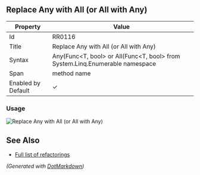 ## Replace Any with All \(or All with Any\)

| Property           | Value                                                                              |
| ------------------ | ---------------------------------------------------------------------------------- |
| Id                 | RR0116                                                                             |
| Title              | Replace Any with All \(or All with Any\)                                           |
| Syntax             | Any\(Func\<T, bool> or All\(Func\<T, bool> from System\.Linq\.Enumerable namespace |
| Span               | method name                                                                        |
| Enabled by Default | &#x2713;                                                                           |

### Usage

![Replace Any with All (or All with Any)](../../images/refactorings/ReplaceAnyWithAllOrAllWithAny.png)

## See Also

* [Full list of refactorings](Refactorings.md)


*\(Generated with [DotMarkdown](http://github.com/JosefPihrt/DotMarkdown)\)*